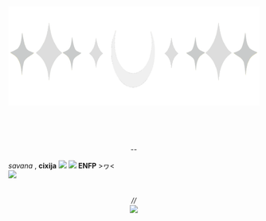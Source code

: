 <p align= "center">
<img src="https://github.com/RiyanPC/RiyanPC/blob/main/resources/border.png" width="1200px" height="200px">
</p>
<p align = "center">
  <img src = "">
</p>
</br>
<p align = "center">
  --
</p>

<i>savana</i> , <b>cixija</b> <img src=".gif" width=10>
<img src="https://files.catbox.moe/a12rm9.gif" width=10> <b>ENFP</b> >ヮ<
<br> <img src="https://files.catbox.moe/tofh6d.png" width=200>
<br> <img src="" width=400>

<p align="center">
<img src="">ㅤ <i> // </i>  ㅤ<img src="">
<br> <img src="https://files.catbox.moe/lymq7p.png" width=100>
</p>



<!-- <code><img height="20" src="https://raw.githubusercontent.com/github/explore/80688e429a7d4ef2fca1e82350fe8e3517d3494d/topics/html/html.png"></code>
<code><img height="20" src="https://raw.githubusercontent.com/github/explore/80688e429a7d4ef2fca1e82350fe8e3517d3494d/topics/css/css.png"></code>
<code><img height="20" src="https://raw.githubusercontent.com/github/explore/80688e429a7d4ef2fca1e82350fe8e3517d3494d/topics/javascript/javascript.png"></code>
<code><img height="20" src="https://raw.githubusercontent.com/github/explore/80688e429a7d4ef2fca1e82350fe8e3517d3494d/topics/mysql/mysql.png"></code>
<code><img height="20" src="https://upload.wikimedia.org/wikipedia/commons/thumb/b/bd/Logo_C_sharp.svg/1200px-Logo_C_sharp.svg.png" alt="C# logo"></code>
</details> --!>
